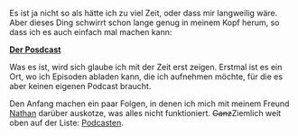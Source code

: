 <!--
.. title: Der Posdcast
.. slug: der-posdcast
.. date: 2020-12-06 12:45:40 UTC-06:00
.. tags: podcast
.. type: text
-->

Es ist ja nicht so als hätte ich zu viel Zeit, oder dass mir langweilig wäre. Aber
dieses Ding schwirrt schon lange genug in meinem Kopf herum, so dass ich es auch
einfach mal machen kann:

**[Der Posdcast](https://posdcast.de/)**

Was es ist, wird sich glaube ich mit der Zeit erst zeigen. Erstmal ist es ein Ort,
wo ich Episoden abladen kann, die ich aufnehmen möchte, für die es aber keinen
eigenen Podcast braucht.

Den Anfang machen ein paar Folgen, in denen ich mich mit meinem Freund
[Nathan](https://bullenscheisse.de/) darüber auskotze, was alles nicht
funktioniert. ~~Ganz~~Ziemlich weit oben auf der Liste:
[Podcasten](https://posdcast.de/2020/12/03/alles-anzuenden-1-podcasten.html#aae3a5b8).

